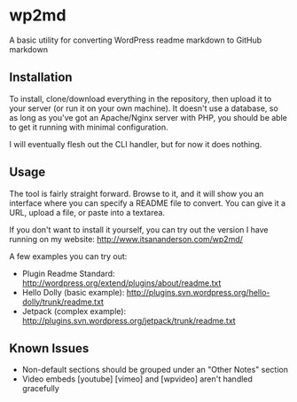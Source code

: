 wp2md
=====

A basic utility for converting WordPress readme markdown to GitHub markdown


Installation
------------

To install, clone/download everything in the repository, then upload it to your server (or run it on your own machine). It doesn't use a database, so as long as you've got an Apache/Nginx server with PHP, you should be able to get it running with minimal configuration.

I will eventually flesh out the CLI handler, but for now it does nothing.


Usage
------

The tool is fairly straight forward. Browse to it, and it will show you an interface where you can specify a README file to convert. You can give it a URL, upload a file, or paste into a textarea.

If you don't want to install it yourself, you can try out the version I have running on my website: http://www.itsananderson.com/wp2md/

A few examples you can try out:

* Plugin Readme Standard: http://wordpress.org/extend/plugins/about/readme.txt
* Hello Dolly (basic example): http://plugins.svn.wordpress.org/hello-dolly/trunk/readme.txt
* Jetpack (complex example): http://plugins.svn.wordpress.org/jetpack/trunk/readme.txt

Known Issues
------------

- Non-default sections should be grouped under an "Other Notes" section
- Video embeds [youtube] [vimeo] and [wpvideo] aren't handled gracefully
